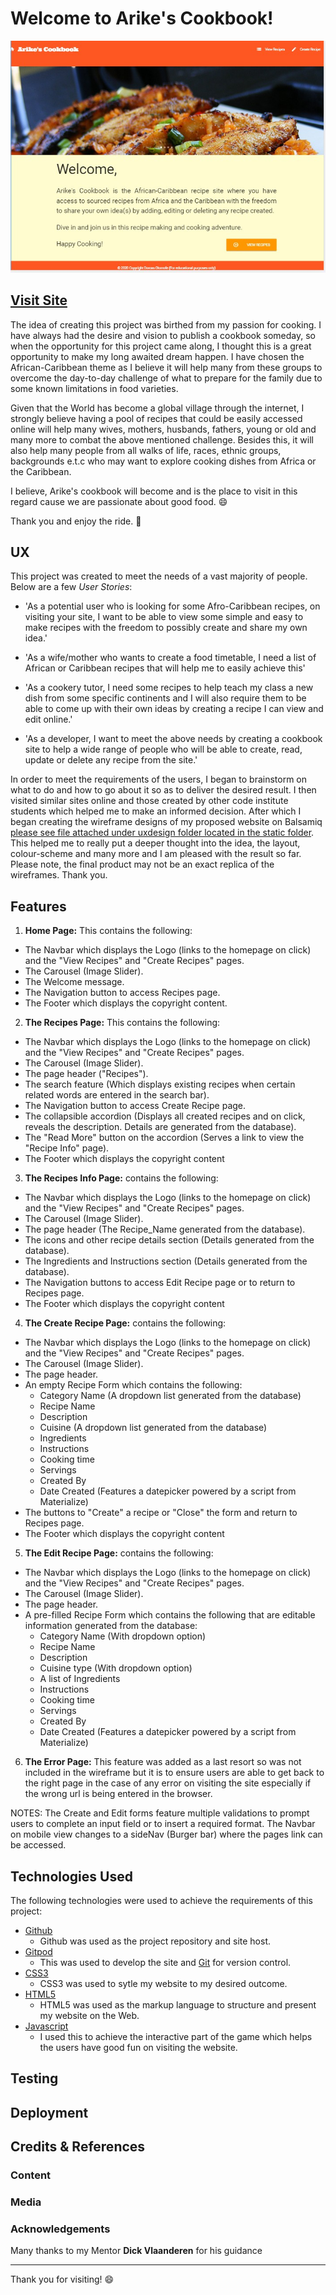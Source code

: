 # Welcome to Arike's Cookbook!

![Page Screenshot](static/images/sitescreenshot.jpg)

## [Visit Site](https://ms3-project-arikescookbook.herokuapp.com/)

The idea of creating this project was birthed from my passion for cooking. I have always had the desire and vision to publish a cookbook someday, so when the opportunity for this project came along, I thought this is a great opportunity to make my long awaited dream happen. I have chosen the African-Caribbean theme as I believe it will help many from these groups to overcome the day-to-day challenge of what to prepare for the family due to some known limitations in food varieties.

Given that the World has become a global village through the internet, I strongly believe having a pool of recipes that could be easily accessed online will help many wives, mothers, husbands, fathers, young or old and many more to combat the above mentioned challenge. Besides this, it will also help many people from all walks of life, races, ethnic groups, backgrounds e.t.c who may want to explore cooking dishes from Africa or the Caribbean. 

I believe, Arike's cookbook will become and is the place to visit in this regard cause we are passionate about good food. :smile:

Thank you and enjoy the ride. :rocket:


## UX

This project was created to meet the needs of a vast majority of people. Below are a few _User Stories_:

* 'As a potential user who is looking for some Afro-Caribbean recipes, on visiting your site, I want to be able to view some simple and easy to make recipes with the freedom to possibly create and share my own idea.'

* 'As a wife/mother who wants to create a food timetable, I need a list of African or Caribbean recipes that will help me to easily achieve this'

* 'As a cookery tutor, I need some recipes to help teach my class a new dish from some specific continents and I will also require them to be able to come up with their own ideas by creating a recipe I can view and edit online.'

* 'As a developer, I want to meet the above needs by creating a cookbook site to help a wide range of people who will be able to create, read, update or delete any recipe from the site.'

In order to meet the requirements of the users, I began to brainstorm on what to do and how to go about it so as to deliver the desired result. I then visited similar sites online and those created by other code institute students which helped me to make an informed decision. After which I began creating the wireframe designs of my proposed website on Balsamiq [please see file attached under uxdesign folder located in the static folder](https://github.com/Dorcas-Amoo/ms3-project-arikescookbook). This helped me to really put a deeper thought into the idea, the layout, colour-scheme and many more and I am pleased with the result so far. Please note, the final product may not be an exact replica of the wireframes. Thank you.


## Features
1. **Home Page:** This contains the following:
  + The Navbar which displays the Logo (links to the homepage on click) and the "View Recipes" and "Create Recipes" pages.
  + The Carousel (Image Slider).
  + The Welcome message.
  + The Navigation button to access Recipes page.
  + The Footer which displays the copyright content.
2. **The Recipes Page:** This contains the following:
  + The Navbar which displays the Logo (links to the homepage on click) and the "View Recipes" and "Create Recipes" pages.
  + The Carousel (Image Slider).
  + The page header ("Recipes").
  + The search feature (Which displays existing recipes when certain related words are entered in the search bar).
  + The Navigation button to access Create Recipe page.
  + The collapsible accordion (Displays all created recipes and on click, reveals the description. Details are generated from the database).
  + The "Read More" button on the accordion (Serves a link to view the "Recipe Info" page).
  + The Footer which displays the copyright content
3. **The Recipes Info Page:** contains the following:
  + The Navbar which displays the Logo (links to the homepage on click) and the "View Recipes" and "Create Recipes" pages.
  + The Carousel (Image Slider).
  + The page header (The Recipe_Name generated from the database).
  + The icons and other recipe details section (Details generated from the database).
  + The Ingredients and Instructions section (Details generated from the database).
  + The Navigation buttons to access Edit Recipe page or to return to Recipes page.
  + The Footer which displays the copyright content
4. **The Create Recipe Page:** contains the following:
  + The Navbar which displays the Logo (links to the homepage on click) and the "View Recipes" and "Create Recipes" pages.
  + The Carousel (Image Slider).
  + The page header.
  + An empty Recipe Form which contains the following:
     + Category Name (A dropdown list generated from the database)
     + Recipe Name
     + Description
     + Cuisine (A dropdown list generated from the database)
     + Ingredients
     + Instructions
     + Cooking time
     + Servings
     + Created By
     + Date Created (Features a datepicker powered by a script from Materialize)
  + The buttons to "Create" a recipe or "Close" the form and return to Recipes page.
  + The Footer which displays the copyright content
5. **The Edit Recipe Page:** contains the following:
  + The Navbar which displays the Logo (links to the homepage on click) and the "View Recipes" and "Create Recipes" pages.
  + The Carousel (Image Slider).
  + The page header.
  + A pre-filled Recipe Form which contains the following that are editable information generated from the database:
     + Category Name (With dropdown option)
     + Recipe Name
     + Description
     + Cuisine type (With dropdown option)
     + A list of Ingredients
     + Instructions
     + Cooking time
     + Servings
     + Created By
     + Date Created (Features a datepicker powered by a script from Materialize) 
6. **The Error Page:** This feature was added as a last resort so was not included in the wireframe but it is to ensure users are able to get back to the right page in the case of any error on visiting the site especially if the wrong url is being entered in the browser.

NOTES: The Create and Edit forms feature multiple validations to prompt users to complete an input field or to insert a required format.
       The Navbar on mobile view changes to a sideNav (Burger bar) where the pages link can be accessed.


## Technologies Used
The following technologies were used to achieve the requirements of this project:

+ [Github](https://github.com/)
  + Github was used as the project repository and site host. 
+ [Gitpod](https://www.gitpod.io/) 
  + This was used to develop the site and [Git](https://git-scm.com/) for version control.
+ [CSS3](https://en.wikipedia.org/wiki/Cascading_Style_Sheets)
  + CSS3 was used to sytle my website to my desired outcome.
+ [HTML5](https://en.wikipedia.org/wiki/HTML5)
  + HTML5 was used as the markup language to structure and present my website on the Web.
+ [Javascript](https://www.javascript.com/)
  + I used this to achieve the interactive part of the game which helps the users have good fun on visiting the website.

## Testing

## Deployment

## Credits & References

### Content

### Media

### Acknowledgements

Many thanks to my Mentor **Dick Vlaanderen** for his guidance

--------

Thank you for visiting! :smile:
